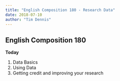 ```yaml
---
title: "English Composition 180 - Research Data"
date: 2018-07-10
author: "Tim Dennis"
---
```


## English Composition 180

**Today**

1. Data Basics
2. Using Data
3. Getting credit and improving your research
